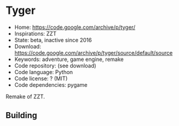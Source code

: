 # Tyger

- Home: https://code.google.com/archive/p/tyger/
- Inspirations: ZZT
- State: beta, inactive since 2016
- Download: https://code.google.com/archive/p/tyger/source/default/source
- Keywords: adventure, game engine, remake
- Code repository: (see download)
- Code language: Python
- Code license: ? (MIT)
- Code dependencies: pygame

Remake of ZZT.

## Building
